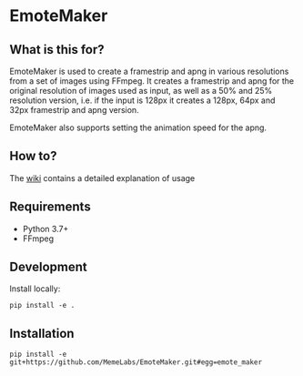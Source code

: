# EmoteMaker
## What is this for?
EmoteMaker is used to create a framestrip and apng in various resolutions from a set of images using FFmpeg.
It creates a framestrip and apng for the original resolution of images used as input, as well as a 50% and 25% resolution version, 
i.e. if the input is 128px it creates a 128px, 64px and 32px framestrip and apng version.

EmoteMaker also supports setting the animation speed for the apng.

## How to?
The [wiki](https://github.com/MemeLabs/EmoteMaker/wiki) contains a detailed explanation of usage

## Requirements
- Python 3.7+
- FFmpeg

## Development
Install locally:
```
pip install -e .
```

## Installation
```
pip install -e git+https://github.com/MemeLabs/EmoteMaker.git#egg=emote_maker
```
